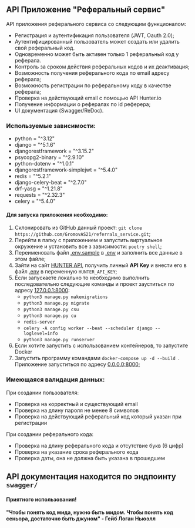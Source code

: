 ## API Приложение "Реферальный сервис"

API приложения реферального сервиса со следующим функционалом:
 - Регистрация и аутентификация пользователя (JWT, Oauth 2.0);
 - Аутентифицированный пользователь может создать или удалить свой реферальный код. 
 - Одновременно может быть активен только 1 реферальный код у реферала. 
 - Контроль за сроком действия реферальных кодов и их деактивация;
 - Возможность получения реферального кода по email адресу реферала;
 - Возможность регистрации по реферальному коду в качестве реферала;
 - Проверка на действующий email с помощью API Hunter.io
 - Получение 	информации о рефералах по id 	реферера;
 - UI документация 	(Swagger/ReDoc).

### Используемые зависимости:
* python = "^3.12"
* django = "^5.1.6"
* djangorestframework = "^3.15.2"
* psycopg2-binary = "^2.9.10"
* python-dotenv = "^1.0.1"
* djangorestframework-simplejwt = "^5.4.0"
* redis = "^5.2.1"
* django-celery-beat = "^2.7.0"
* drf-yasg = "^1.21.8"
* requests = "^2.32.3"
* celery = "^5.4.0"

#### Для запуска приложения необходимо:

1) Склонировать из GitHub данный проект: `git clone https://github.com/GromovAS21/referrals_service.git`;
2) Перейти в папку с приложением и запустить виртуальное окружение и установить все з зависимости: `poetry shell`;
3) Переименовать файл [.env.sample](.env.sample) в [.env](.env.sample) и заполнить все данные в этом файле;
4) Зайти на сайт [HUNTER API](https://hunter.io/api-keys), получить личный **API Key** и внести его в файл [.env](.env.sample) в переменную `HUNTER_API_KEY`;
5) Если запускаете локально то необходимо выполнить последовательно следующие команды и проект зауститься по адресу [127.0.0.1:8000]():
    - `python3 manage.py makemigrations` 
    - `python3 manage.py migrate`
    - `python3 manage.py csu`
    - `python3 manage.py cu`
    - `redis-server`
    - `celery -A config worker --beat --scheduler django --loglevel=info `
    - `python3 manage.py runserver`
6) Если хотите запустить с использованием контейнеров, то запустите Docker 
7) Запустить программу командами `docker-compose up -d --build `. Приложение запуститься по адресу [0.0.0.0:8000]();



### Имеющаяся валидация данных:

   При создании пользователя:
   - Проверка на корректный и существующий email
   - Проверка на длину пароля не менее 8 символов
   - Проверка на действующий реферальный код который указан при регистрации
   
   При создании реферального кода:
   - Проверка на длину реферального кода и отсутствие букв (6 цифр)
   - Проверка на указание срока реферального кода
   - Проверка даты, она не должна быть указана в прошедшем

## API документация находится по эндпоинту `swagger/`

#### **Приятного использования!**

****"Чтобы понять код мида, нужно быть мидом. Чтобы понять код сеньора, достаточно быть джуном" - Гейб Логан Ньюэлл****


